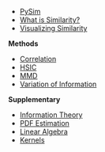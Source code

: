* [PySim](/)
* [What is Similarity?](linear/similarity.md)
* [Visualizing Similarity](viz/taylor.md)

**Methods**
* [Correlation](linear/rv.md)
* [HSIC](kernel/hsic.md)
* [MMD](kernel/mmd.md)
* [Variation of Information](information/vi.md)

**Supplementary**
* [Information Theory](information/mi.md)
* [PDF Estimation](information/pdf_est.md)
* [Linear Algebra](linear/lin_alg.md)
* [Kernels](kernel/kernel.md)